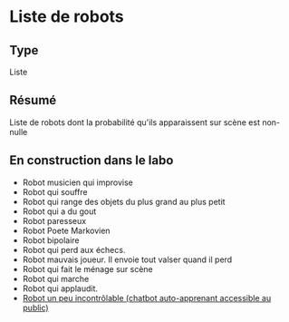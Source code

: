 Liste de robots
========
Type
----

Liste

Résumé
------
Liste de robots dont la probabilité qu'ils apparaissent sur scène est non-nulle

En construction dans le labo
----------------------------

-   Robot musicien qui improvise
-   Robot qui souffre
-   Robot qui range des objets du plus grand au plus petit
-   Robot qui a du gout
-   Robot paresseux
-   Robot Poete Markovien
-   Robot bipolaire
-   Robot qui perd aux échecs.
-   Robot mauvais joueur. Il envoie tout valser quand il perd
-   Robot qui fait le ménage sur scène
-   Robot qui marche
-   Robot qui applaudit.
-   [Robot un peu incontrôlable (chatbot auto-apprenant accessible au public)](../textes/alan.md)
